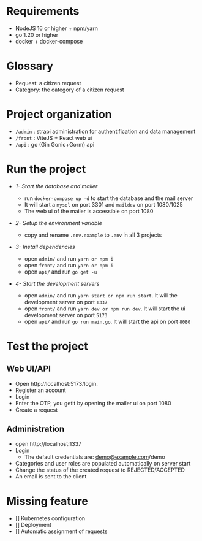 # Requirements

* NodeJS 16 or higher + npm/yarn
* go 1.20 or higher
* docker + docker-compose

# Glossary

- Request: a citizen request
- Category: the category of a citizen request

# Project organization
- `/admin` : strapi administration for authentification and data management
- `/front` : ViteJS + React web ui
- `/api` : go (Gin Gonic+Gorm) api

# Run the project

* *1- Start the database and mailer*
    - run `docker-compose up -d` to start the database and the mail server
    - It will start a `mysql` on port 3301 and `maildev` on port 1080/1025
    - The web ui of the mailer is accessible on port 1080
* *2- Setup the environment variable*
    - copy and rename `.env.example` to `.env` in all 3 projects
* *3- Install dependencies*
    - open `admin/` and run `yarn or npm i`
    - open `front/` and run `yarn or npm i`
    - open `api/` and run `go get -u`

* *4- Start the development servers*
    - open `admin/` and run `yarn start or npm run start`. It will the development server on port `1337`
    - open `front/` and run `yarn dev or npm run dev`. It will start the ui development server on port `5173`
    - open `api/` and run `go run main.go`. It will start the api on port `8080`

#  Test the project

## Web UI/API
- Open http://localhost:5173/login.
- Register an account
- Login
- Enter the OTP, you getit by opening the mailer ui on port 1080
- Create a request
## Administration
- open http://localhost:1337
- Login
    - The default credentials are: demo@example.com/demo
- Categories and user roles are populated automatically on server start
- Change the status of the created request to REJECTED/ACCEPTED
- An email is sent to the client

# Missing feature
- [] Kubernetes configuration
- [] Deployment
- [] Automatic assignment of requests

